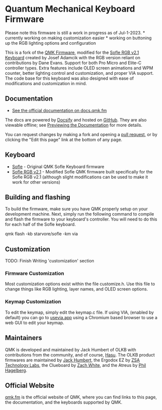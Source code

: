 # Quantum Mechanical Keyboard Firmware

Please note this firmware is still a work in progress as of Jul-1-2023.
    * currently working on making customization easier
    * working on buttoning up the RGB lighting options and configuration

This is a fork of the [QMK Firmware](https://github.com/qmk/qmk_firmware), modified for the [Sofle RGB v2.1 Keyboard](https://josefadamcik.github.io/SofleKeyboard/) created by Josef Adamcik with the RGB version reliant on contributions by Dane Evans. Support for both Pro Micro and Elite-C controller types. Extra features include OLED screen animations and WPM counter, better lighting control and customization, and proper VIA support. The code base for this keyboard was also designed with ease of modifications and customization in mind.

## Documentation

* [See the official documentation on docs.qmk.fm](https://docs.qmk.fm)

The docs are powered by [Docsify](https://docsify.js.org/) and hosted on [GitHub](/docs/). They are also viewable offline; see [Previewing the Documentation](https://docs.qmk.fm/#/contributing?id=previewing-the-documentation) for more details.

You can request changes by making a fork and opening a [pull request](https://github.com/qmk/qmk_firmware/pulls), or by clicking the "Edit this page" link at the bottom of any page.

## Keyboard

* [Sofle](/keyboards/sofle/) - Original QMK Sofle Keyboard firmware
* [Sofle RGB v2.1](/keyboards/starvore/sofle) - Modified Sofle QMK firmware built specifically for the Sofle RGB v2.1 (although slight modifications can be used to make it work for other versions)

## Building and flashing

To build the firmware, make sure you have QMK properly setup on your development machine. Next, simply run the following command to compile and flash the firmware to your keyboard's controller. You will need to do this for each half of the Sofle keyboard.

qmk flash -kb starvore/sofle -km via

## Customization

TODO: Finish Writing 'customization' section

### Firmware Customization

Most customization options exist within the file customize.h. Use this file to change things like RGB lighting, layer names, and OLED screen options. 

### Keymap Customization

To edit the keymap, simply edit the keymap.c file. If using VIA, (enabled by default) you can go to [usevia.app](https://usevia.app/) using a Chromium based browser to use a web GUI to edit your keymap. 

## Maintainers

QMK is developed and maintained by Jack Humbert of OLKB with contributions from the community, and of course, [Hasu](https://github.com/tmk). The OLKB product firmwares are maintained by [Jack Humbert](https://github.com/jackhumbert), the Ergodox EZ by [ZSA Technology Labs](https://github.com/zsa), the Clueboard by [Zach White](https://github.com/skullydazed), and the Atreus by [Phil Hagelberg](https://github.com/technomancy).

## Official Website

[qmk.fm](https://qmk.fm) is the official website of QMK, where you can find links to this page, the documentation, and the keyboards supported by QMK.
